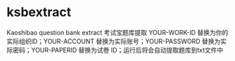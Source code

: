 # ksbextract
Kaoshibao question bank extract
考试宝题库提取
YOUR-WORK-ID 替换为你的实际组织ID；YOUR-ACCOUNT 替换为实际账号；YOUR-PASSWORD 替换为实际密码；YOUR-PAPERID 替换为试卷 ID；运行后将会自动提取题库到txt文件中
